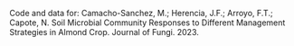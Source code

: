 Code and data for:
Camacho-Sanchez, M.; Herencia, J.F.; Arroyo, F.T.; Capote, N. Soil Microbial Community Responses to Different Management Strategies in Almond Crop. Journal of Fungi. 2023.


